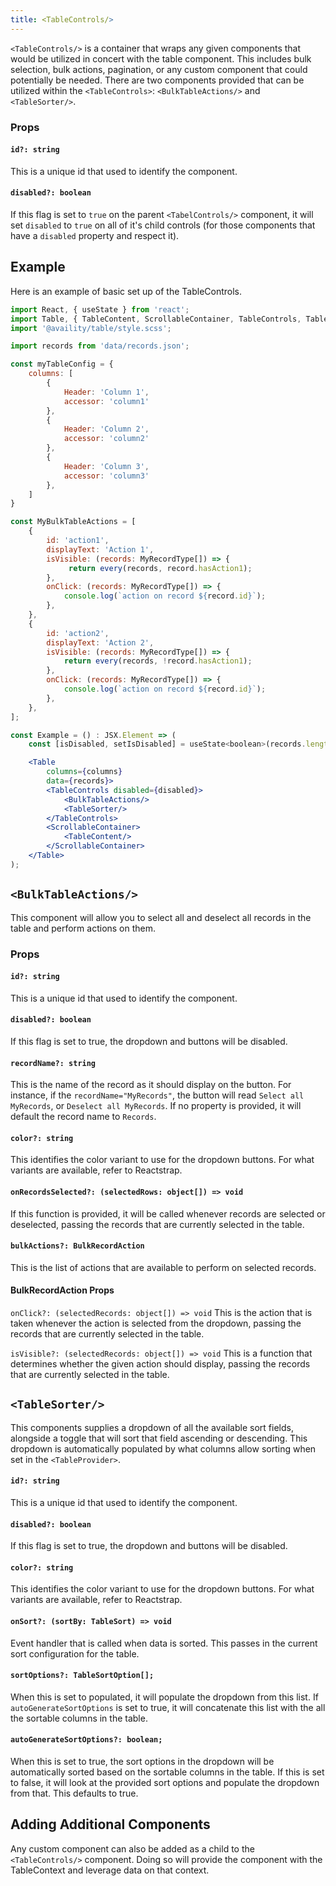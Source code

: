 ```yaml
---
title: <TableControls/>
---
```


`<TableControls/>` is a container that wraps any given components that would be utilized in concert with the table component. This includes bulk selection, bulk actions, pagination, or any custom component that could potentially be needed. There are two components provided that can be utilized within the `<TableControls>`: `<BulkTableActions/>` and `<TableSorter/>`.

### Props

#### `id?: string`

This is a unique id that used to identify the component.

#### `disabled?: boolean`

If this flag is set to `true` on the parent `<TabelControls/>` component, it will set `disabled` to `true` on all of it's child controls (for those components that have a `disabled` property and respect it).

## Example

Here is an example of basic set up of the TableControls.

```jsx
import React, { useState } from 'react';
import Table, { TableContent, ScrollableContainer, TableControls, TableSorter } from '@availity/table';
import '@availity/table/style.scss';

import records from 'data/records.json';

const myTableConfig = {
    columns: [
        {
            Header: 'Column 1',
            accessor: 'column1'
        },
        {
            Header: 'Column 2',
            accessor: 'column2'
        },
        {
            Header: 'Column 3',
            accessor: 'column3'
        },
    ]
}

const MyBulkTableActions = [
    {
        id: 'action1',
        displayText: 'Action 1',
        isVisible: (records: MyRecordType[]) => {
             return every(records, record.hasAction1);
        },
        onClick: (records: MyRecordType[]) => {
            console.log(`action on record ${record.id}`);
        },
    },
    {
        id: 'action2',
        displayText: 'Action 2',
        isVisible: (records: MyRecordType[]) => {
            return every(records, !record.hasAction1);
        },
        onClick: (records: MyRecordType[]) => {
            console.log(`action on record ${record.id}`);
        },
    },
];

const Example = () : JSX.Element => (
    const [isDisabled, setIsDisabled] = useState<boolean>(records.length === 0);

    <Table
        columns={columns}
        data={records}>
        <TableControls disabled={disabled}>
            <BulkTableActions/>
            <TableSorter/>
        </TableControls>
        <ScrollableContainer>
            <TableContent/>
        </ScrollableContainer>
    </Table>
);
```

## `<BulkTableActions/>`

This component will allow you to select all and deselect all records in the table and perform actions on them.

### Props

#### `id?: string`

This is a unique id that used to identify the component.

#### `disabled?: boolean`

If this flag is set to true, the dropdown and buttons will be disabled.

#### `recordName?: string`

This is the name of the record as it should display on the button. For instance, if the `recordName="MyRecords"`, the button will read `Select all MyRecords`, or `Deselect all MyRecords`. If no property is provided, it will default the record name to `Records`.

#### `color?: string`

This identifies the color variant to use for the dropdown buttons. For what variants are available, refer to Reactstrap.

#### `onRecordsSelected?: (selectedRows: object[]) => void`

If this function is provided, it will be called whenever records are selected or deselected, passing the records that are currently selected in the table.

#### `bulkActions?: BulkRecordAction`

This is the list of actions that are available to perform on selected records.

#### BulkRecordAction Props

`onClick?: (selectedRecords: object[]) => void`
This is the action that is taken whenever the action is selected from the dropdown, passing the records that are currently selected in the table.

`isVisible?: (selectedRecords: object[]) => void`
This is a function that determines whether the given action should display, passing the records that are currently selected in the table.

## `<TableSorter/>`

This components supplies a dropdown of all the available sort fields, alongside a toggle that will sort that field ascending or descending. This dropdown is automatically populated by what columns allow sorting when set in the `<TableProvider>`.

#### `id?: string`

This is a unique id that used to identify the component.

#### `disabled?: boolean`

If this flag is set to true, the dropdown and buttons will be disabled.

#### `color?: string`

This identifies the color variant to use for the dropdown buttons. For what variants are available, refer to Reactstrap.

#### `onSort?: (sortBy: TableSort) => void`

Event handler that is called when data is sorted. This passes in the current sort configuration for the table.

#### `sortOptions?: TableSortOption[];`

When this is set to populated, it will populate the dropdown from this list. If `autoGenerateSortOptions` is set to true, it will concatenate this list with the all the sortable columns in the table.

#### `autoGenerateSortOptions?: boolean;`

When this is set to true, the sort options in the dropdown will be automatically sorted based on the sortable columns in the table. If this is set to false, it will look at the provided sort options and populate the dropdown from that. This defaults to true.

## Adding Additional Components

Any custom component can also be added as a child to the `<TableControls/>` component. Doing so will provide the component with the TableContext and leverage data on that context.
